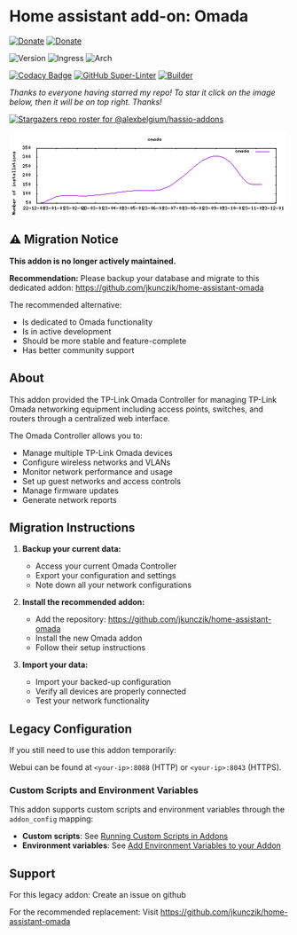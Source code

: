 # Home assistant add-on: Omada

[![Donate][donation-badge]](https://www.buymeacoffee.com/alexbelgium)
[![Donate][paypal-badge]](https://www.paypal.com/donate/?hosted_button_id=DZFULJZTP3UQA)

![Version](https://img.shields.io/badge/dynamic/yaml?label=Version&query=%24.version&url=https%3A%2F%2Fraw.githubusercontent.com%2Falexbelgium%2Fhassio-addons%2Fmaster%2Fomada%2Fconfig.yaml)
![Ingress](https://img.shields.io/badge/dynamic/yaml?label=Ingress&query=%24.ingress&url=https%3A%2F%2Fraw.githubusercontent.com%2Falexbelgium%2Fhassio-addons%2Fmaster%2Fomada%2Fconfig.yaml)
![Arch](https://img.shields.io/badge/dynamic/yaml?color=success&label=Arch&query=%24.arch&url=https%3A%2F%2Fraw.githubusercontent.com%2Falexbelgium%2Fhassio-addons%2Fmaster%2Fomada%2Fconfig.yaml)

[![Codacy Badge](https://app.codacy.com/project/badge/Grade/9c6cf10bdbba45ecb202d7f579b5be0e)](https://www.codacy.com/gh/alexbelgium/hassio-addons/dashboard?utm_source=github.com&utm_medium=referral&utm_content=alexbelgium/hassio-addons&utm_campaign=Badge_Grade)
[![GitHub Super-Linter](https://img.shields.io/github/actions/workflow/status/alexbelgium/hassio-addons/weekly-supelinter.yaml?label=Lint%20code%20base)](https://github.com/alexbelgium/hassio-addons/actions/workflows/weekly-supelinter.yaml)
[![Builder](https://img.shields.io/github/actions/workflow/status/alexbelgium/hassio-addons/onpush_builder.yaml?label=Builder)](https://github.com/alexbelgium/hassio-addons/actions/workflows/onpush_builder.yaml)

[donation-badge]: https://img.shields.io/badge/Buy%20me%20a%20coffee%20(no%20paypal)-%23d32f2f?logo=buy-me-a-coffee&style=flat&logoColor=white
[paypal-badge]: https://img.shields.io/badge/Buy%20me%20a%20coffee%20with%20Paypal-0070BA?logo=paypal&style=flat&logoColor=white

_Thanks to everyone having starred my repo! To star it click on the image below, then it will be on top right. Thanks!_

[![Stargazers repo roster for @alexbelgium/hassio-addons](https://raw.githubusercontent.com/alexbelgium/hassio-addons/master/.github/stars2.svg)](https://github.com/alexbelgium/hassio-addons/stargazers)

![downloads evolution](https://raw.githubusercontent.com/alexbelgium/hassio-addons/master/omada/stats.png)

## ⚠️ Migration Notice

**This addon is no longer actively maintained.**

**Recommendation:** Please backup your database and migrate to this dedicated addon: https://github.com/jkunczik/home-assistant-omada

The recommended alternative:
- Is dedicated to Omada functionality
- Is in active development
- Should be more stable and feature-complete
- Has better community support

## About

This addon provided the TP-Link Omada Controller for managing TP-Link Omada networking equipment including access points, switches, and routers through a centralized web interface.

The Omada Controller allows you to:
- Manage multiple TP-Link Omada devices
- Configure wireless networks and VLANs
- Monitor network performance and usage
- Set up guest networks and access controls
- Manage firmware updates
- Generate network reports

## Migration Instructions

1. **Backup your current data:**
   - Access your current Omada Controller
   - Export your configuration and settings
   - Note down all your network configurations

2. **Install the recommended addon:**
   - Add the repository: https://github.com/jkunczik/home-assistant-omada
   - Install the new Omada addon
   - Follow their setup instructions

3. **Import your data:**
   - Import your backed-up configuration
   - Verify all devices are properly connected
   - Test your network functionality

## Legacy Configuration

If you still need to use this addon temporarily:

Webui can be found at `<your-ip>:8088` (HTTP) or `<your-ip>:8043` (HTTPS).

### Custom Scripts and Environment Variables

This addon supports custom scripts and environment variables through the `addon_config` mapping:

- **Custom scripts**: See [Running Custom Scripts in Addons](https://github.com/alexbelgium/hassio-addons/wiki/Running-custom-scripts-in-Addons)
- **Environment variables**: See [Add Environment Variables to your Addon](https://github.com/alexbelgium/hassio-addons/wiki/Add-Environment-variables-to-your-Addon)

## Support

For this legacy addon: Create an issue on github

For the recommended replacement: Visit https://github.com/jkunczik/home-assistant-omada

[repository]: https://github.com/alexbelgium/hassio-addons
